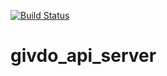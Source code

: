 [![Build Status](https://semaphoreci.com/api/v1/projects/0a11f28a-6e3e-4e24-a3a8-8682ac4b8b1a/575200/badge.svg)](https://semaphoreci.com/chjunior/givdo_api_server)

# givdo_api_server
